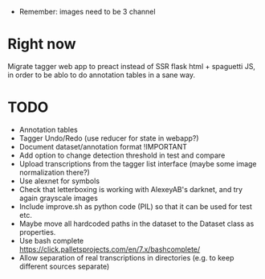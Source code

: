 - Remember: images need to be 3 channel

# Right now

Migrate tagger web app to preact instead of SSR flask html + spaguetti JS, in
order to be ablo to do annotation tables in a sane way.

# TODO

- Annotation tables
- Tagger Undo/Redo (use reducer for state in webapp?)
- Document dataset/annotation format !IMPORTANT
- Add option to change detection threshold in test and compare
- Upload transcriptions from the tagger list interface (maybe some image
    normalization there?)
- Use alexnet for symbols
- Check that letterboxing is working with AlexeyAB's darknet, and try again
  grayscale images
- Include improve.sh as python code (PIL) so that it can be used for test etc.
- Maybe move all hardcoded paths in the dataset to the Dataset class as properties.
- Use bash complete https://click.palletsprojects.com/en/7.x/bashcomplete/
- Allow separation of real transcriptions in directories (e.g. to keep different
    sources separate)
